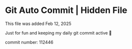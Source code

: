 # Git Auto Commit | Hidden File

This file was added Feb 12, 2025

Just for fun and keeping my daily git commit active 🤪

commit number: 112446

